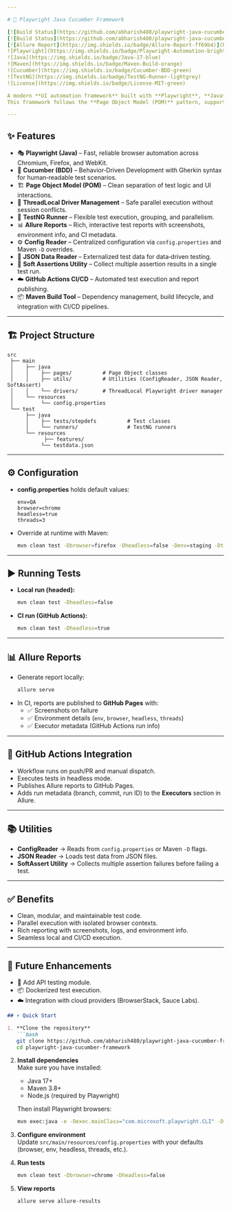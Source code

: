 ```yaml
---

# 🚀 Playwright Java Cucumber Framework  

[![Build Status](https://github.com/abharish480/playwright-java-cucumber-framework/actions/workflows/maven.yml/badge.svg)](https://github.com/abharish480/playwright-java-cucumber-framework/actions)  
[![Build Status](https://github.com/abharish480/playwright-java-cucumber-framework/actions/workflows/manual-trigger.yml/badge.svg?branch=main)](https://github.com/abharish480/playwright-java-cucumber-framework/actions/workflows/manual-trigger.yml)
[![Allure Report](https://img.shields.io/badge/Allure-Report-ff69b4)](https://abharish480.github.io/playwright-java-cucumber-framework/)  
![Playwright](https://img.shields.io/badge/Playwright-Automation-brightgreen)  
![Java](https://img.shields.io/badge/Java-17-blue)  
![Maven](https://img.shields.io/badge/Maven-Build-orange)  
![Cucumber](https://img.shields.io/badge/Cucumber-BDD-green)  
![TestNG](https://img.shields.io/badge/TestNG-Runner-lightgrey)  
![License](https://img.shields.io/badge/License-MIT-green)  

A modern **UI automation framework** built with **Playwright**, **Java**, **Cucumber**, and **Maven**, designed for scalability, maintainability, and CI/CD integration.  
This framework follows the **Page Object Model (POM)** pattern, supports **parallel execution** with `ThreadLocal`, integrates with **Allure Reports**, and runs seamlessly on **GitHub Actions**.

---
```


## ✨ Features

- 🎭 **Playwright (Java)** – Fast, reliable browser automation across Chromium, Firefox, and WebKit.  
- 🥒 **Cucumber (BDD)** – Behavior‑Driven Development with Gherkin syntax for human‑readable test scenarios.  
- 🏗 **Page Object Model (POM)** – Clean separation of test logic and UI interactions.  
- 🧵 **ThreadLocal Driver Management** – Safe parallel execution without session conflicts.  
- 🧪 **TestNG Runner** – Flexible test execution, grouping, and parallelism.  
- 📊 **Allure Reports** – Rich, interactive test reports with screenshots, environment info, and CI metadata.  
- ⚙️ **Config Reader** – Centralized configuration via `config.properties` and Maven `-D` overrides.  
- 📂 **JSON Data Reader** – Externalized test data for data‑driven testing.  
- 🧷 **Soft Assertions Utility** – Collect multiple assertion results in a single test run.  
- ☁️ **GitHub Actions CI/CD** – Automated test execution and report publishing.  
- 📦 **Maven Build Tool** – Dependency management, build lifecycle, and integration with CI/CD pipelines.  

---

## 🏗 Project Structure

```
src
 ├── main
 │    ├── java
 │    │    ├── pages/          # Page Object classes
 │    │    ├── utils/          # Utilities (ConfigReader, JSON Reader, SoftAssert)
 │    │    └── drivers/        # ThreadLocal Playwright driver manager
 │    └── resources
 │         └── config.properties
 └── test
      ├── java
      │    ├── tests/stepdefs          # Test classes
      │    └── runners/                # TestNG runners
      └── resources
            ├── features/  
           └── testdata.json
```

---

## ⚙️ Configuration

- **config.properties** holds default values:
  ```properties
  env=QA
  browser=chrome
  headless=true
  threads=3
  ```
- Override at runtime with Maven:
  ```bash
  mvn clean test -Dbrowser=firefox -Dheadless=false -Denv=staging -Dthreads=2 -Dtags=@regression
  ```

---

## ▶️ Running Tests

- **Local run (headed):**
  ```bash
  mvn clean test -Dheadless=false
  ```

- **CI run (GitHub Actions):**
  ```bash
  mvn clean test -Dheadless=true
  ```

---

## 📊 Allure Reports

- Generate report locally:
  ```bash
  allure serve
  ```
- In CI, reports are published to **GitHub Pages** with:
  - ✅ Screenshots on failure  
  - ✅ Environment details (`env`, `browser`, `headless`, `threads`)  
  - ✅ Executor metadata (GitHub Actions run info)  

---

## 🔗 GitHub Actions Integration

- Workflow runs on push/PR and manual dispatch.  
- Executes tests in headless mode.  
- Publishes Allure reports to GitHub Pages.  
- Adds run metadata (branch, commit, run ID) to the **Executors** section in Allure.  

---

## 📚 Utilities

- **ConfigReader** → Reads from `config.properties` or Maven `-D` flags.  
- **JSON Reader** → Loads test data from JSON files.  
- **SoftAssert Utility** → Collects multiple assertion failures before failing a test.  

---

## ✅ Benefits

- Clean, modular, and maintainable test code.  
- Parallel execution with isolated browser contexts.  
- Rich reporting with screenshots, logs, and environment info.  
- Seamless local and CI/CD execution.  

---

## 🌟 Future Enhancements

- 🔄 Add API testing module.  
- 📦 Dockerized test execution.  
- ☁️ Integration with cloud providers (BrowserStack, Sauce Labs).  

```markdown
## ⚡ Quick Start

1. **Clone the repository**  
   ```bash
   git clone https://github.com/abharish480/playwright-java-cucumber-framework.git
   cd playwright-java-cucumber-framework
   ```

2. **Install dependencies**  
   Make sure you have installed:
   - Java 17+  
   - Maven 3.8+  
   - Node.js (required by Playwright)  

   Then install Playwright browsers:  
   ```bash
   mvn exec:java -e -Dexec.mainClass="com.microsoft.playwright.CLI" -Dexec.args="install"
   ```

3. **Configure environment**  
   Update `src/main/resources/config.properties` with your defaults (browser, env, headless, threads, etc.).

4. **Run tests**  
   ```bash
   mvn clean test -Dbrowser=chrome -Dheadless=false
   ```

5. **View reports**  
   ```bash
   allure serve allure-results
   ```
```
